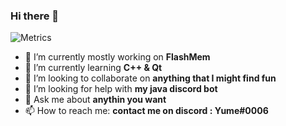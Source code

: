 ### Hi there 👋

![Metrics](https://github.com/yumenetwork/yumenetwork/blob/main/github-metrics.svg)

- 🔭 I’m currently mostly working on **FlashMem**
- 🌱 I’m currently learning **C++ & Qt**
- 👯 I’m looking to collaborate on **anything that I might find fun**
- 🤔 I’m looking for help with **my java discord bot**
- 💬 Ask me about **anythin you want**
- 📫 How to reach me: **contact me on discord : Yume#0006**
